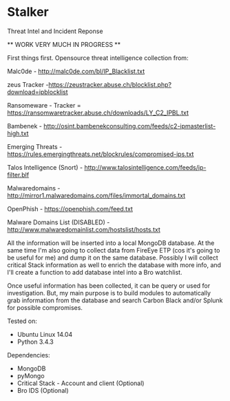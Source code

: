# Stalker
Threat Intel and Incident Reponse

** WORK VERY MUCH IN PROGRESS **

First things first.
Opensource threat intelligence collection from:

Malc0de - http://malc0de.com/bl/IP_Blacklist.txt

zeus Tracker -https://zeustracker.abuse.ch/blocklist.php?download=ipblocklist

Ransomeware - Tracker = https://ransomwaretracker.abuse.ch/downloads/LY_C2_IPBL.txt

Bambenek - http://osint.bambenekconsulting.com/feeds/c2-ipmasterlist-high.txt

Emerging Threats - https://rules.emergingthreats.net/blockrules/compromised-ips.txt

Talos Intelligence (Snort) - http://www.talosintelligence.com/feeds/ip-filter.blf 

Malwaredomains - http://mirror1.malwaredomains.com/files/immortal_domains.txt 

OpenPhish - https://openphish.com/feed.txt

Malware Domains List (DISABLED)  - http://www.malwaredomainlist.com/hostslist/hosts.txt
 
All the information will be inserted into a local MongoDB database.
At the same time I'm also going to collect data from FireEye ETP (cos it's going to be useful for me) and dump it on the same database.
Possibly I will collect critical Stack information as well to enrich the database with more info, and I'll create a function to add database intel into a Bro watchlist. 

Once useful information has been collected, it can be query or used for investigation.
But, my main purpose is to build modules to automatically grab information from the database and search Carbon Black and/or Splunk for possible compromises.  


Tested on:
- Ubuntu Linux 14.04
- Python 3.4.3

Dependencies:
- MongoDB
- pyMongo
- Critical Stack - Account and client (Optional)
- Bro IDS (Optional)
